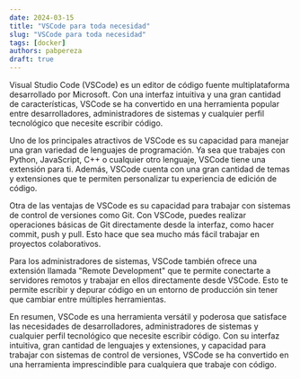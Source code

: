 ```yaml
---
date: 2024-03-15
title: "VSCode para toda necesidad"
slug: "VSCode para toda necesidad"
tags: [docker]
authors: pabpereza  
draft: true
---
```


Visual Studio Code (VSCode) es un editor de código fuente multiplataforma desarrollado por Microsoft. Con una interfaz intuitiva y una gran cantidad de características, VSCode se ha convertido en una herramienta popular entre desarrolladores, administradores de sistemas y cualquier perfil tecnológico que necesite escribir código.

Uno de los principales atractivos de VSCode es su capacidad para manejar una gran variedad de lenguajes de programación. Ya sea que trabajes con Python, JavaScript, C++ o cualquier otro lenguaje, VSCode tiene una extensión para ti. Además, VSCode cuenta con una gran cantidad de temas y extensiones que te permiten personalizar tu experiencia de edición de código.

Otra de las ventajas de VSCode es su capacidad para trabajar con sistemas de control de versiones como Git. Con VSCode, puedes realizar operaciones básicas de Git directamente desde la interfaz, como hacer commit, push y pull. Esto hace que sea mucho más fácil trabajar en proyectos colaborativos.

Para los administradores de sistemas, VSCode también ofrece una extensión llamada "Remote Development" que te permite conectarte a servidores remotos y trabajar en ellos directamente desde VSCode. Esto te permite escribir y depurar código en un entorno de producción sin tener que cambiar entre múltiples herramientas.

En resumen, VSCode es una herramienta versátil y poderosa que satisface las necesidades de desarrolladores, administradores de sistemas y cualquier perfil tecnológico que necesite escribir código. Con su interfaz intuitiva, gran cantidad de lenguajes y extensiones, y capacidad para trabajar con sistemas de control de versiones, VSCode se ha convertido en una herramienta imprescindible para cualquiera que trabaje con código.